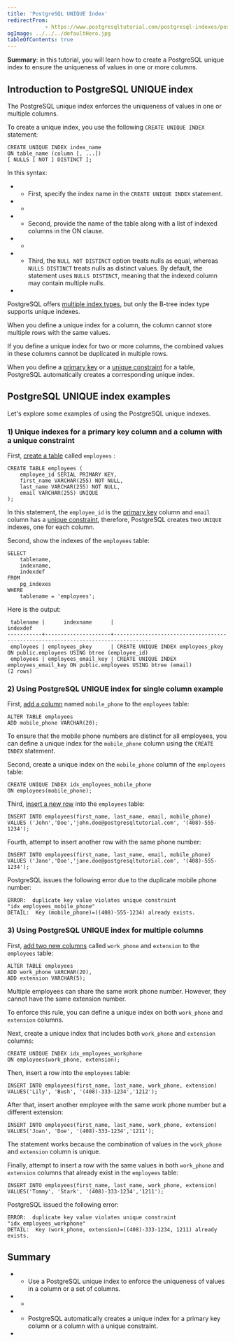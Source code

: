 ```yaml
---
title: 'PostgreSQL UNIQUE Index'
redirectFrom: 
            - https://www.postgresqltutorial.com/postgresql-indexes/postgresql-unique-index/
ogImage: ../../../defaultHero.jpg
tableOfContents: true
---
```


**Summary**: in this tutorial, you will learn how to create a PostgreSQL unique index to ensure the uniqueness of values in one or more columns.



## Introduction to PostgreSQL UNIQUE index



The PostgreSQL unique index enforces the uniqueness of values in one or multiple columns.



To create a unique index, you use the following `CREATE UNIQUE INDEX` statement:



```
CREATE UNIQUE INDEX index_name
ON table_name (column [, ...])
[ NULLS [ NOT ] DISTINCT ];
```



In this syntax:



- - First, specify the index name in the `CREATE UNIQUE INDEX` statement.
- -
- - Second, provide the name of the table along with a list of indexed columns in the ON clause.
- -
- - Third, the `NULL NOT DISTINCT` option treats nulls as equal, whereas `NULLS DISTINCT` treats nulls as distinct values. By default, the statement uses `NULLS DISTINCT`, meaning that the indexed column may contain multiple nulls.
- 


PostgreSQL offers [multiple index types](https://www.postgresqltutorial.com/postgresql-indexes/postgresql-index-types/), but only the B-tree index type supports unique indexes.



When you define a unique index for a column, the column cannot store multiple rows with the same values.



If you define a unique index for two or more columns, the combined values in these columns cannot be duplicated in multiple rows.



When you define a [primary key](/docs/postgresql/postgresql-primary-key/) or a [unique constraint](https://www.postgresqltutorial.com/postgresql-tutorial/postgresql-unique-constraint) for a table, PostgreSQL automatically creates a corresponding unique index.



## PostgreSQL UNIQUE index examples



Let's explore some examples of using the PostgreSQL unique indexes.



### 1) Unique indexes for a primary key column and a column with a unique constraint



First, [create a table](/docs/postgresql/postgresql-create-table) called `employees` :



```
CREATE TABLE employees (
    employee_id SERIAL PRIMARY KEY,
    first_name VARCHAR(255) NOT NULL,
    last_name VARCHAR(255) NOT NULL,
    email VARCHAR(255) UNIQUE
);
```



In this statement, the `employee_id` is the [primary key](/docs/postgresql/postgresql-primary-key/) column and `email` column has a [unique constraint](https://www.postgresqltutorial.com/postgresql-tutorial/postgresql-unique-constraint), therefore, PostgreSQL creates two `UNIQUE` indexes, one for each column.



Second, show the indexes of the `employees` table:



```
SELECT
    tablename,
    indexname,
    indexdef
FROM
    pg_indexes
WHERE
    tablename = 'employees';
```



Here is the output:



```
 tablename |      indexname      |                                     indexdef
-----------+---------------------+----------------------------------------------------------------------------------
 employees | employees_pkey      | CREATE UNIQUE INDEX employees_pkey ON public.employees USING btree (employee_id)
 employees | employees_email_key | CREATE UNIQUE INDEX employees_email_key ON public.employees USING btree (email)
(2 rows)
```



### 2) Using PostgreSQL UNIQUE index for single column example



First, [add a column](/docs/postgresql/postgresql-add-column) named `mobile_phone` to the `employees` table:



```
ALTER TABLE employees
ADD mobile_phone VARCHAR(20);
```



To ensure that the mobile phone numbers are distinct for all employees, you can define a unique index for the `mobile_phone` column using the `CREATE INDEX` statement.



Second, create a unique index on the `mobile_phone` column of the `employees` table:



```
CREATE UNIQUE INDEX idx_employees_mobile_phone
ON employees(mobile_phone);
```



Third, [insert a new row](/docs/postgresql/postgresql-insert) into the `employees` table:



```
INSERT INTO employees(first_name, last_name, email, mobile_phone)
VALUES ('John','Doe','john.doe@postgresqltutorial.com', '(408)-555-1234');
```



Fourth, attempt to insert another row with the same phone number:



```
INSERT INTO employees(first_name, last_name, email, mobile_phone)
VALUES ('Jane','Doe','jane.doe@postgresqltutorial.com', '(408)-555-1234');
```



PostgreSQL issues the following error due to the duplicate mobile phone number:



```
ERROR:  duplicate key value violates unique constraint "idx_employees_mobile_phone"
DETAIL:  Key (mobile_phone)=((408)-555-1234) already exists.
```



### 3) Using PostgreSQL UNIQUE index for multiple columns



First, [add two new columns](/docs/postgresql/postgresql-add-column) called `work_phone` and `extension` to the `employees` table:



```
ALTER TABLE employees
ADD work_phone VARCHAR(20),
ADD extension VARCHAR(5);
```



Multiple employees can share the same work phone number. However, they cannot have the same extension number.



To enforce this rule, you can define a unique index on both `work_phone` and `extension` columns.



Next, create a unique index that includes both `work_phone` and `extension` columns:



```
CREATE UNIQUE INDEX idx_employees_workphone
ON employees(work_phone, extension);
```



Then, insert a row into the `employees` table:



```
INSERT INTO employees(first_name, last_name, work_phone, extension)
VALUES('Lily', 'Bush', '(408)-333-1234','1212');
```



After that, insert another employee with the same work phone number but a different extension:



```
INSERT INTO employees(first_name, last_name, work_phone, extension)
VALUES('Joan', 'Doe', '(408)-333-1234','1211');
```



The statement works because the combination of values in the `work_phone` and `extension` column is unique.



Finally, attempt to insert a row with the same values in both `work_phone` and `extension` columns that already exist in the `employees` table:



```
INSERT INTO employees(first_name, last_name, work_phone, extension)
VALUES('Tommy', 'Stark', '(408)-333-1234','1211');
```



PostgreSQL issued the following error:



```
ERROR:  duplicate key value violates unique constraint "idx_employees_workphone"
DETAIL:  Key (work_phone, extension)=((408)-333-1234, 1211) already exists.
```



## Summary



- - Use a PostgreSQL unique index to enforce the uniqueness of values in a column or a set of columns.
- -
- - PostgreSQL automatically creates a unique index for a primary key column or a column with a unique constraint.
- 
